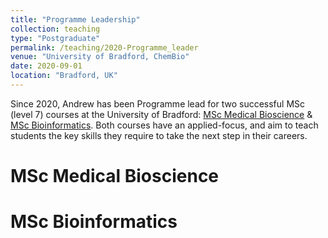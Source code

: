 ```yaml
---
title: "Programme Leadership"
collection: teaching
type: "Postgraduate"
permalink: /teaching/2020-Programme_leader
venue: "University of Bradford, ChemBio"
date: 2020-09-01
location: "Bradford, UK"
---
```


Since 2020, Andrew has been Programme lead for two successful MSc (level 7) courses at the University of Bradford: [MSc Medical Bioscience](https://www.bradford.ac.uk/courses/pg/medical-bioscience/ "Link to MSc Medical Bioscience course page") & [MSc Bioinformatics](https://www.bradford.ac.uk/courses/pg/bioinformatics/#nav-course-overview "Link to MSc Bioinformatics course page"). Both courses have an applied-focus, and aim to teach students the key skills they require to take the next step in their careers.

MSc Medical Bioscience
======

MSc Bioinformatics
======


